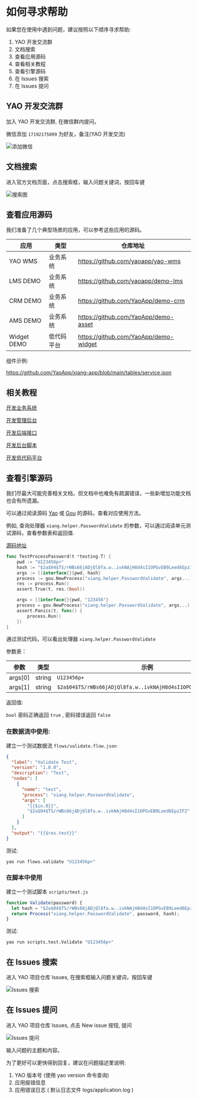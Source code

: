 # 如何寻求帮助

如果您在使用中遇到问题，建议按照以下顺序寻求帮助:

1. YAO 开发交流群
2. 文档搜索
3. 查看应用源码
4. 查看相关教程
5. 查看引擎源码
6. 在 Issues 搜索
7. 在 Issues 提问

## YAO 开发交流群

加入 YAO 开发交流群, 在微信群内提问。

微信添加 `17192175099` 为好友，备注(YAO 开发交流)

![添加微信](./assets/wechat.jpg)

## 文档搜索

进入官方文档页面，点击搜索框，输入问题关键词，按回车键

![搜索图](https://release-sv-1252011659.cos.na-siliconvalley.myqcloud.com/docs/%E5%9F%BA%E7%A1%80/search.png)

## 查看应用源码

我们准备了几个典型场景的应用，可以参考这些应用的源码。

| 应用        | 类型       | 仓库地址                              |
| ----------- | ---------- | ------------------------------------- |
| YAO WMS     | 业务系统   | https://github.com/yaoapp/yao-wms     |
| LMS DEMO    | 业务系统   | https://github.com/yaoapp/demo-lms    |
| CRM DEMO    | 业务系统   | https://github.com/YaoApp/demo-crm    |
| AMS DEMO    | 业务系统   | https://github.com/YaoApp/demo-asset  |
| Widget DEMO | 低代码平台 | https://github.com/YaoApp/demo-widget |

组件示例:

https://github.com/YaoApp/xiang-app/blob/main/tables/service.json

## 相关教程

[开发业务系统](../教程/%E5%BC%80%E5%8F%91%E4%B8%9A%E5%8A%A1%E7%B3%BB%E7%BB%9F.mdx)

[开发管理后台](../教程/%E5%BC%80%E5%8F%91%E7%AE%A1%E7%90%86%E5%90%8E%E5%8F%B0.mdx)

[开发后端接口](../教程/%E5%BC%80%E5%8F%91%E5%90%8E%E7%AB%AF%E6%8E%A5%E5%8F%A3.mdx)

[开发后台脚本](../教程/%E5%BC%80%E5%8F%91%E5%90%8E%E5%8F%B0%E8%84%9A%E6%9C%AC.mdx)

[开发低代码平台](../教程/%E5%BC%80%E5%8F%91%E4%BD%8E%E4%BB%A3%E7%A0%81%E5%B9%B3%E5%8F%B0.mdx)

## 查看引擎源码

我们尽最大可能完善相关文档，但文档中也难免有疏漏错误，一些新增加功能文档也会有所遗漏。

可以通过阅读源码 [Yao](https://github.com/YaoApp/yao) 或 [Gou](https://github.com/YaoApp/gou) 的源码，查看对应使用方法。

例如, 查询处理器 `xiang.helper.PasswordValidate` 的参数，可以通过阅读单元测试源码，查看参数表和返回值.

[源码地址](https://github.com/YaoApp/yao/blob/main/helper/password_test.go)

```go
func TestProcessPassword(t *testing.T) {
	pwd := "U123456p+"
	hash := "$2a$04$TS/rWBs66jADjQl8fa.w..ivkNAjH8d4sI1OPGvEB9Leed6EpzIF2"
	args := []interface{}{pwd, hash}
	process := gou.NewProcess("xiang.helper.PasswordValidate", args...)
	res := process.Run()
	assert.True(t, res.(bool))

	args = []interface{}{pwd, "123456"}
	process = gou.NewProcess("xiang.helper.PasswordValidate", args...)
	assert.Panics(t, func() {
		process.Run()
	})
}
```

通过测试代码，可以看出处理器 `xiang.helper.PasswordValidate`

参数表：

| 参数    | 类型   | 示例                                                           |
| ------- | ------ | -------------------------------------------------------------- |
| args[0] | string | `U123456p+`                                                    |
| args[1] | string | `$2a$04$TS/rWBs66jADjQl8fa.w..ivkNAjH8d4sI1OPGvEB9Leed6EpzIF2` |

返回值:

`bool` 密码正确返回 `true` , 密码错误返回 `false`

### 在数据流中使用:

建立一个测试数据流 `flows/validate.flow.json`

```json
{
  "label": "Validate Test",
  "version": "1.0.0",
  "description": "Test",
  "nodes": [
    {
      "name": "test",
      "process": "xiang.helper.PasswordValidate",
      "args": [
        "{{$in.0}}",
        "$2a$04$TS/rWBs66jADjQl8fa.w..ivkNAjH8d4sI1OPGvEB9Leed6EpzIF2"
      ]
    }
  ],
  "output": "{{$res.test}}"
}
```

测试:

```bash
yao run flows.validate "U123456p+"
```

### 在脚本中使用

建立一个测试脚本 `scripts/test.js`

```javascript
function Validate(password) {
  let hash = "$2a$04$TS/rWBs66jADjQl8fa.w..ivkNAjH8d4sI1OPGvEB9Leed6EpzIF2";
  return Process("xiang.helper.PasswordValidate", password, hash);
}
```

测试:

```bash
yao run scripts.test.Validate "U123456p+"
```

## 在 Issues 搜索

进入 YAO 项目仓库 Issues, 在搜索框输入问题关键词，按回车键

![Issues 搜索](https://release-sv-1252011659.cos.na-siliconvalley.myqcloud.com/docs/%E5%9F%BA%E7%A1%80/Issues-search.png)

## 在 Issues 提问

进入 YAO 项目仓库 Issues, 点击 New issue 按钮, 提问

![Issues 提问](https://release-sv-1252011659.cos.na-siliconvalley.myqcloud.com/docs/%E5%9F%BA%E7%A1%80/Issues-new.png)

输入问题的主题和内容。

为了更好可以更快得到回复，建议在问题描述里说明:

1. YAO 版本号 (使用 yao version 命令查询)
2. 应用报错信息
3. 应用错误日志 ( 默认日志文件 logs/application.log )

<Div style={{ display: "flex", justifyContent: "space-between" }}>
  <Link type="prev" title="YAO编程基础" link="基础/YAO编程基础"></Link>
  <Link type="next" title="YAO命令" link="基础/YAO命令"></Link>
</Div>
